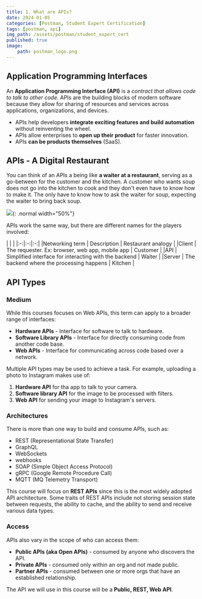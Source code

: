 ```yaml
---
title: 1. What are APIs?
date: 2024-01-05
categories: [Postman, Student Expert Certification]
tags: [postman, api]
img_path: /assets/postman/student_expert_cert
published: true
image:
    path: postman_logo.png
---
```


## Application Programming Interfaces

An **Application Programming Interface (API)** is a *contract that allows code to talk to other code*. APIs are the building blocks of modern software because they allow for sharing of resources and services across applications, organizations, and devices. 
- APIs help developers **integrate exciting features and build automation** without reinventing the wheel.
- APIs allow enterprises to **open up their product** for faster innovation.
- APIs **can be products themselves** (SaaS).

## APIs - A Digital Restaurant

You can think of an APIs a being like **a waiter at a restaurant**, serving as a go-between for the customer and the kitchen. A customer who wants soup does not go into the kitchen to cook and they don't even have to know how to make it. The only have to know how to ask the waiter for soup, expecting the waiter to bring back soup.  

![](https://whimuc.com/PwqrrQiv3tT4JsqRDkan2a/ALZWDyawVmyZ8W.png){: .normal width="50%"}

APIs work the same way, but there are different names for the players involved:

| | |
|:-:|:-:|:-:|
|Networking term | Description | Restaurant analogy |
|Client | The requester. Ex: browser, web app, mobile app |	Customer |
|API | Simplified interface for interacting with the backend | Waiter |
|Server | The backend where the processing happens | Kitchen |

## API Types

### Medium

While this courses focuses on Web APIs, this term can apply to a broader range of interfaces:
- **Hardware APIs** - Interface for software to talk to hardware.
- **Software Library APIs** - Interface for directly consuming code from another code base.
- **Web APIs** - Interface for communicating across code based over a network.

Multiple API types may be used to achieve a task. For example, uploading a photo to Instagram makes use of:
1. **Hardware API** for tha app to talk to your camera.
2. **Software library API** for the image to be processed with filters.
3. **Web API** for sending your image to Instagram's servers.

### Architectures

There is more than one way to build and consume APIs, such as:
- REST (Representational State Transfer)
- GraphQL
- WebSockets
- webhooks
- SOAP (Simple Object Access Protocol)
- gRPC (Google Remote Procedure Call)
- MQTT (MQ Telemetry Transport)

This course will focus on **REST APIs** since this is the most widely adopted API architecture. Some traits of REST APIs include not storing session state between requests, the ability to cache, and the ability to send and receive various data types.

### Access

APIs also vary in the scope of who can access them:
- **Public APIs (aka Open APIs)** - consumed by anyone who discovers the API.
- **Private APIs** - consumed only within an org and not made public.
- **Partner APIs** - consumed between one or more orgs that have an established relationship.

The API we will use in this course will be a **Public, REST, Web API**.
